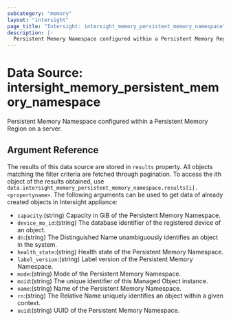 ```yaml
---
subcategory: "memory"
layout: "intersight"
page_title: "Intersight: intersight_memory_persistent_memory_namespace"
description: |-
  Persistent Memory Namespace configured within a Persistent Memory Region on a server.
---
```


# Data Source: intersight_memory_persistent_memory_namespace
Persistent Memory Namespace configured within a Persistent Memory Region on a server.
## Argument Reference
The results of this data source are stored in `results` property.
All objects matching the filter criteria are fetched through pagination.
To access the ith object of the results obtained, use `data.intersight_memory_persistent_memory_namespace.results[i].<propertyname>`.
The following arguments can be used to get data of already created objects in Intersight appliance:
* `capacity`:(string) Capacity in GiB of the Persistent Memory Namespace. 
* `device_mo_id`:(string) The database identifier of the registered device of an object. 
* `dn`:(string) The Distinguished Name unambiguously identifies an object in the system. 
* `health_state`:(string) Health state of the Persistent Memory Namespace. 
* `label_version`:(string) Label version of the Persistent Memory Namespace. 
* `mode`:(string) Mode of the Persistent Memory Namespace. 
* `moid`:(string) The unique identifier of this Managed Object instance. 
* `name`:(string) Name of the Persistent Memory Namespace. 
* `rn`:(string) The Relative Name uniquely identifies an object within a given context. 
* `uuid`:(string) UUID of the Persistent Memory Namespace. 
 